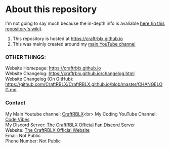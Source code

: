 # About this repository
I'm not going to say much because the in-depth info is avaliable [here (in this repository's wiki)](https://github.com/CraftRBLX/CraftRBLX.github.io/wiki).

1. This repository is hosted at https://craftrblx.github.io
2. This was mainly created around my [main YouTube channel](https://www.youtube.com/channel/UCEh6ZxENe-OzEu_tl3t3s-w?)

### OTHER THINGS:
Website Homepage: https://craftrblx.github.io<br>
Website Changelog: https://craftrblx.github.io/changelog.html<br>
Website Changelog (On GitHub): https://github.com/CraftRBLX/CraftRBLX.github.io/blob/master/CHANGELOG.md<br>

### Contact
My Main Youtube channel: [CraftRBLX](https://www.youtube.com/channel/UCEh6ZxENe-OzEu_tl3t3s-w?)<br>
My Coding YouTube Channel: [Code Vibes](https://www.youtube.com/channel/UC2OUBrGSPqJBm4A32YVbe9A)<br>
My Discord Server: [The CraftRBLX Official Fan Discord Server](https://discord.gg/BHhV8fH​)<br>
Website: [The CraftRBLX Official Website](https://craftrblx.github.io)<br>
Email: Not Public<br>
Phone Number: Not Public
